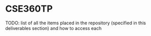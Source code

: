 # CSE360TP

TODO: list of all the items placed in the repository (specified in this deliverables section) and how to access each